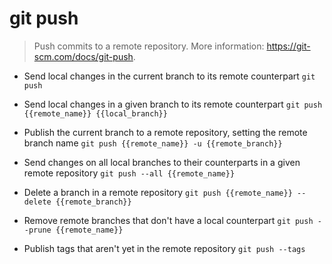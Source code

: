 # git push
> Push commits to a remote repository.
> More information: <https://git-scm.com/docs/git-push>.

- Send local changes in the current branch to its remote counterpart
`git push`

- Send local changes in a given branch to its remote counterpart
`git push {{remote_name}} {{local_branch}}`

- Publish the current branch to a remote repository, setting the remote branch name
`git push {{remote_name}} -u {{remote_branch}}`

- Send changes on all local branches to their counterparts in a given remote repository
`git push --all {{remote_name}}`

- Delete a branch in a remote repository
`git push {{remote_name}} --delete {{remote_branch}}`

- Remove remote branches that don't have a local counterpart
`git push --prune {{remote_name}}`

- Publish tags that aren't yet in the remote repository
`git push --tags`
